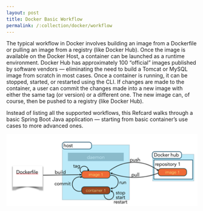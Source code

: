 ```yaml
---
layout: post
title: Docker Basic Workflow
permalink: /:collection/docker/workflow
---
```


The typical workflow in Docker involves building an image from a Dockerfile or pulling an image from a registry (like Docker Hub). Once the image is available on the Docker Host, a container can be launched as a runtime environment. Docker Hub has approximately 100 “official” images published by software vendors — eliminating the need to build a Tomcat or MySQL image from scratch in most cases. Once a container is running, it can be stopped, started, or restarted using the CLI. If changes are made to the container, a user can commit the changes made into a new image with either the same tag (or version) or a different one. The new image can, of course, then be pushed to a registry (like Docker Hub).

Instead of listing all the supported workflows, this Refcard walks through a basic Spring Boot Java application — starting from basic container’s use cases to more advanced ones.

![](https://github.com/arpit04tripathi/files-cdn/raw/cdn/webservices/docker/docker-workflow.png)
